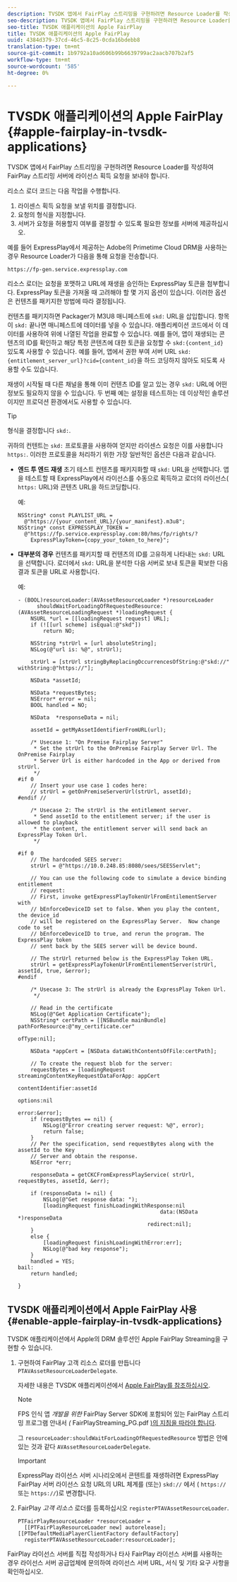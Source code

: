 ```yaml
---
description: TVSDK 앱에서 FairPlay 스트리밍을 구현하려면 Resource Loader를 작성하여 FairPlay 스트리밍 서버에 라이선스 획득 요청을 보내야 합니다.
seo-description: TVSDK 앱에서 FairPlay 스트리밍을 구현하려면 Resource Loader를 작성하여 FairPlay 스트리밍 서버에 라이선스 획득 요청을 보내야 합니다.
seo-title: TVSDK 애플리케이션의 Apple FairPlay
title: TVSDK 애플리케이션의 Apple FairPlay
uuid: 4384d379-37cd-46c5-8c25-0cda16bdebb8
translation-type: tm+mt
source-git-commit: 1b9792a10ad606b99b6639799ac2aacb707b2af5
workflow-type: tm+mt
source-wordcount: '585'
ht-degree: 0%

---
```



# TVSDK 애플리케이션의 Apple FairPlay  {#apple-fairplay-in-tvsdk-applications}

TVSDK 앱에서 FairPlay 스트리밍을 구현하려면 Resource Loader를 작성하여 FairPlay 스트리밍 서버에 라이선스 획득 요청을 보내야 합니다.

리소스 로더 코드는 다음 작업을 수행합니다.

1. 라이센스 획득 요청을 보낼 위치를 결정합니다.
1. 요청의 형식을 지정합니다.
1. 서버가 요청을 허용할지 여부를 결정할 수 있도록 필요한 정보를 서버에 제공하십시오.

예를 들어 ExpressPlay에서 제공하는 Adobe의 Primetime Cloud DRM을 사용하는 경우 Resource Loader가 다음을 통해 요청을 전송합니다.

```
https://fp-gen.service.expressplay.com
```

리소스 로더는 요청을 포맷하고 URL에 재생을 승인하는 ExpressPlay 토큰을 첨부합니다. ExpressPlay 토큰을 가져올 때 고려해야 할 몇 가지 옵션이 있습니다. 이러한 옵션은 컨텐츠를 패키지한 방법에 따라 결정됩니다.

컨텐츠를 패키지하면 Packager가 M3U8 매니페스트에 `skd:` URL을 삽입합니다. 항목이 `skd:` 끝나면 매니페스트에 데이터를 넣을 수 있습니다. 애플리케이션 코드에서 이 데이터를 사용하여 위에 나열된 작업을 완료할 수 있습니다. 예를 들어, 앱이 재생되는 콘텐츠의 ID를 확인하고 해당 특정 콘텐츠에 대한 토큰을 요청할 수 `skd:{content_id}` 있도록 사용할 수 있습니다. 예를 들어, 앱에서 권한 부여 서버 URL `skd:{entitlement_server_url}?cid={content_id}`을 하드 코딩하지 않아도 되도록 사용할 수도 있습니다.

재생이 시작될 때 다른 채널을 통해 이미 컨텐츠 ID를 알고 있는 경우 `skd:` URL에 어떤 정보도 필요하지 않을 수 있습니다. 두 번째 예는 설정을 테스트하는 데 이상적인 솔루션이지만 프로덕션 환경에서도 사용할 수 있습니다.

>[!TIP]
>
>형식을 결정합니다 `skd:`.

귀하의 컨텐트는 `skd:` 프로토콜을 사용하여 얻지만 라이센스 요청은 이를 사용합니다 `https:`. 이러한 프로토콜을 처리하기 위한 가장 일반적인 옵션은 다음과 같습니다.

* **엔드 투 엔드 재생** 초기 테스트 컨텐츠를 패키지화할 때 `skd:` URL을 선택합니다. 앱을 테스트할 때 ExpressPlay에서 라이선스를 수동으로 획득하고 로더의 라이선스( `https:` URL)와 콘텐츠 URL을 하드코딩합니다.

   예:

   ```
   NSString* const PLAYLIST_URL =  
     @"https://{your_content_URL}/{your_manifest}.m3u8"; 
   NSString* const EXPRESSPLAY_TOKEN =  
     @"https://fp.service.expressplay.com:80/hms/fp/rights/? 
       ExpressPlayToken={copy_your_token_to_here}";
   ```

* **대부분의 경우** 컨텐츠를 패키지할 때 컨텐츠의 ID를 고유하게 나타내는 `skd:` URL을 선택합니다. 로더에서 `skd:` URL을 분석한 다음 서버로 보내 토큰을 확보한 다음 결과 토큰을 URL로 사용합니다.

   예:

   ```
   - (BOOL)resourceLoader:(AVAssetResourceLoader *)resourceLoader  
         shouldWaitForLoadingOfRequestedResource:(AVAssetResourceLoadingRequest *)loadingRequest { 
       NSURL *url = [[loadingRequest request] URL]; 
       if (![[url scheme] isEqual:@"skd"]) 
           return NO; 
   
       NSString *strUrl = [url absoluteString]; 
       NSLog(@"url is: %@", strUrl); 
   
       strUrl = [strUrl stringByReplacingOccurrencesOfString:@"skd://" withString:@"https://"]; 
   
       NSData *assetId; 
   
       NSData *requestBytes; 
       NSError* error = nil; 
       BOOL handled = NO; 
   
       NSData  *responseData = nil; 
   
       assetId = getMyAssetIdentifierFromURL(url); 
   
       /* Usecase 1: "On Premise Fairplay Server" 
        * Set the strUrl to the OnPremise Fairplay Server Url. The OnPremise Fairplay  
        * Server Url is either hardcoded in the App or derived from strUrl. 
        */ 
   #if 0  
       // Insert your use case 1 codes here: 
       // strUrl = getOnPremiseServerUrl(strUrl, assetId); 
   #endif // 
   
       /* Usecase 2: The strUrl is the entitlement server. 
        * Send assetId to the entitlement server; if the user is allowed to playback  
        * the content, the entitlement server will send back an ExpressPlay Token Url. 
        */ 
   
   #if 0 
       // The hardcoded SEES server: 
       strUrl = @"https://10.0.248.85:8080/sees/SEESServlet"; 
   
       // You can use the following code to simulate a device binding entitlement  
       // request:  
       // First, invoke getExpressPlayTokenUrlFromEntilementServer with  
       // bEnforceDeviceID set to false. When you play the content, the device_id  
       // will be registered on the ExpressPlay Server.  Now change code to set  
       // bEnforceDeviceID to true, and rerun the program. The ExpressPlay token  
       // sent back by the SEES server will be device bound. 
   
       // The strUrl returned below is the ExpressPlay Token URL. 
       strUrl = getExpressPlayTokenUrlFromEntilementServer(strUrl, assetId, true, &error); 
   #endif 
   
       /* Usecase 3: The strUrl is already the ExpressPlay Token Url. 
        */ 
   
       // Read in the certificate 
       NSLog(@"Get Application Certificate"); 
       NSString* certPath = [[NSBundle mainBundle] pathForResource:@"my_certificate.cer"  
                                                            ofType:nil]; 
   
       NSData *appCert = [NSData dataWithContentsOfFile:certPath]; 
   
       // To create the request blob for the server: 
       requestBytes = [loadingRequest streamingContentKeyRequestDataForApp: appCert 
                                                         contentIdentifier:assetId  
                                                                   options:nil  
                                                                     error:&error]; 
       if (requestBytes == nil) { 
           NSLog(@"Error creating server request: %@", error); 
           return false; 
       } 
       // Per the specification, send requestBytes along with the assetId to the Key 
       // Server and obtain the response. 
       NSError *err; 
   
       responseData = getCKCFromExpressPlayService( strUrl, requestBytes, assetId, &err); 
   
       if (responseData != nil) { 
           NSLog(@"Get response data: "); 
           [loadingRequest finishLoadingWithResponse:nil  
                                                data:(NSData *)responseData 
                                            redirect:nil]; 
       } 
       else { 
           [loadingRequest finishLoadingWithError:err]; 
           NSLog(@"bad key response"); 
       } 
       handled = YES; 
   bail: 
       return handled; 
   
   }
   ```

## TVSDK 애플리케이션에서 Apple FairPlay 사용{#enable-apple-fairplay-in-tvsdk-applications}

TVSDK 애플리케이션에서 Apple의 DRM 솔루션인 Apple FairPlay Streaming을 구현할 수 있습니다.

1. 구현하여 FairPlay 고객 리소스 로더를 만듭니다 `PTAVAssetResourceLoaderDelegate`.

   자세한 내용은 TVSDK 애플리케이션에서 [Apple FairPlay를 참조하십시오](../../../tvsdk-1.4-for-ios/c-psdk-ios-1.4-drm-content-security/c-psdk-ios-1.4-apple-fairplay-tvsdk/c-psdk-ios-1.4-apple-fairplay-tvsdk.md).

   >[!NOTE]
   >
   >FPS 인식 앱 *개발을 위한* FairPlay Server SDK에 포함되어 있는 FairPlay 스트리밍 프로그램 안내서 *(* FairPlayStreaming_PG.pdf [)의 지침을 따라야 합니다](https://developer.apple.com/services-account/download?path=/Developer_Tools/FairPlay_Streaming_SDK/FairPlay_Streaming_Server_SDK.zip).

   그 `resourceLoader:shouldWaitForLoadingOfRequestedResource` 방법은 안에 있는 것과 같다 `AVAssetResourceLoaderDelegate`.

   >[!IMPORTANT]
   >
   >ExpressPlay 라이선스 서버 시나리오에서 콘텐트를 재생하려면 ExpressPlay FairPlay 서버 라이선스 요청 URL의 URL 체계를 (또는) `skd://` 에서 ( `https://` 또는 `https://`)로 변경합니다.

1. FairPlay *고객 리소스* 로더를 등록하십시오 `registerPTAVAssetResourceLoader`.

   ```
   PTFairPlayResourceLoader *resourceLoader =  
     [[PTFairPlayResourceLoader new] autorelease];  
   [[PTDefaultMediaPlayerClientFactory defaultFactory]  
     registerPTAVAssetResourceLoader:resourceLoader];
   ```

FairPlay 라이선스 서버를 직접 작성하거나 타사 FairPlay 라이선스 서버를 사용하는 경우 라이선스 서버 공급업체에 문의하여 라이선스 서버 URL, 서식 및 기타 요구 사항을 확인하십시오.